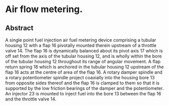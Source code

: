 # Air flow metering.

## Abstract
A single point fuel injection air fuel metering device comprising a tubular housing 12 with a flap 16 pivotally mounted therein upstream of a throttle valve 14. The flap 16 is dynamically balanced about its pivot axis 17 which is off set from the axis of the tubular housing 12, and is wholly within the bore of the tubular housing 12 throughout its range of angular movement. A flap return spring 18 which is anchored in the tubular housing 12 upstream of the flap 16 acts at the centre of area of the flap 16. A rotary damper spindle and a rotary potentiometer spindle project coaxially into the housing bore 13 from opposite sides thereof and the flap 16 is clamped to them so that it is supported by the low friction bearings of the damper and the potentiometer. An injector 23 is mounted to inject fuel into the bore 13 between the flap 16 and the throttle valve 14.